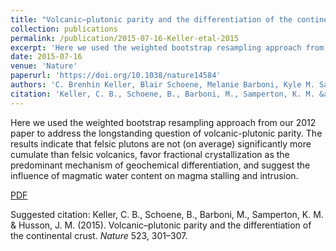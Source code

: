 ```yaml
---
title: "Volcanic–plutonic parity and the differentiation of the continental crust"
collection: publications
permalink: /publication/2015-07-16-Keller-etal-2015
excerpt: 'Here we used the weighted bootstrap resampling approach from our 2012 paper to address the longstanding question of volcanic-plutonic parity. The results indicate that felsic plutons are not (on average) significantly more cumulate than felsic volcanics, favor fractional crystallization as the predominant mechanism of geochemical differentiation, and suggest the influence of magmatic water content on magma stalling and intrusion.'
date: 2015-07-16
venue: 'Nature'
paperurl: 'https://doi.org/10.1038/nature14584'
authors: 'C. Brenhin Keller, Blair Schoene, Melanie Barboni, Kyle M. Samperton, and Jon M. Husson.'
citation: 'Keller, C. B., Schoene, B., Barboni, M., Samperton, K. M. &amp; Husson, J. M. (2015). Volcanic–plutonic parity and the differentiation of the continental crust. <i>Nature</i> 523, 301–307.'
---
```

Here we used the weighted bootstrap resampling approach from our 2012 paper to address the longstanding question of volcanic-plutonic parity. The results indicate that felsic plutons are not (on average) significantly more cumulate than felsic volcanics, favor fractional crystallization as the predominant mechanism of geochemical differentiation, and suggest the influence of magmatic water content on magma stalling and intrusion.


<a href='http://brenhinkeller.github.io/files/KSBSH2015.pdf'>PDF</a>

Suggested citation: Keller, C. B., Schoene, B., Barboni, M., Samperton, K. M. & Husson, J. M. (2015). Volcanic–plutonic parity and the differentiation of the continental crust. <i>Nature</i> 523, 301–307.